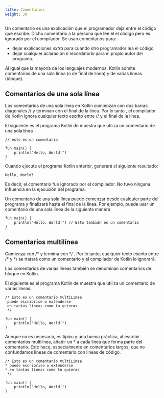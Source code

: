 ```yaml
---
title: Comentarios
weight: 30
---
```


Un comentario es una explicación que el programador deja entre el código que escribe. Dicho comentario a la persona que lee el el código pero es ignorado por el compilador.  Se usan comentarios para:
-  dejar explicaciones *extra* para cuando otro programador lea el código
-  dejar cualquier aclaración o recordatorio para el propio autor del programa. 

Al igual que la mayoría de los lenguajes modernos, Kotlin admite comentarios de una sola línea (o de final de línea) y de varias líneas (bloque). 

## Comentarios de una sola línea 
Los comentarios de una sola línea en Kotlin comienzan con dos barras diagonales // y terminan con el final de la línea. Por lo tanto , el compilador de Kotlin ignora cualquier texto escrito entre // y el final de la línea.

El siguiente es el programa Kotlin de muestra que utiliza un comentario de una sola línea
~~~
// esto es un comentario

fun main() {
    println("Hello, World!")
}
~~~ 
Cuando ejecute el programa Kotlin anterior, generará el siguiente resultado:
~~~
Hello, World!
~~~
Es decir, el comentario fue ignorado por el compilador. No tuvo ninguna influencia en la ejecución del programa.

Un comentario de una sola línea puede comenzar desde cualquier parte del programa y finalizará hasta el final de la línea. Por ejemplo, puede usar un comentario de una sola línea de la siguiente manera:
~~~
fun main() {
    println("Hello, World!") // Esto también es un comentario
}
~~~
## Comentarios multilínea
Comienza con /\* y termina con \*/ . Por lo tanto, cualquier texto escrito entre /\* y \*/ se tratará como un comentario y el compilador de Kotlin lo ignorará.

Los comentarios de varias líneas también se denominan comentarios de bloque en Kotlin.

El siguiente es el programa Kotlin de muestra que utiliza un comentario de varias líneas:
~~~
/* Esto es un comentario multiLinea
 puede escribrise o extenderse
 en tantas líneas como tu quieras
 */

fun main() {
    println("Hello, World!")
}
~~~

Aunque no  es necesario, es típico y una buena práctica, al escribir comentarios multilínea,  añadir un * a cada linea que forma parte del comentario. Esto hace, especialmente en comentarios largos, que no confundamos lineas de comentario con lineas de código. 
~~~
/* Esto es un comentario multiLinea
* puede escribrise o extenderse
* en tantas líneas como tu quieras
 */

fun main() {
    println("Hello, World!")
}
~~~
